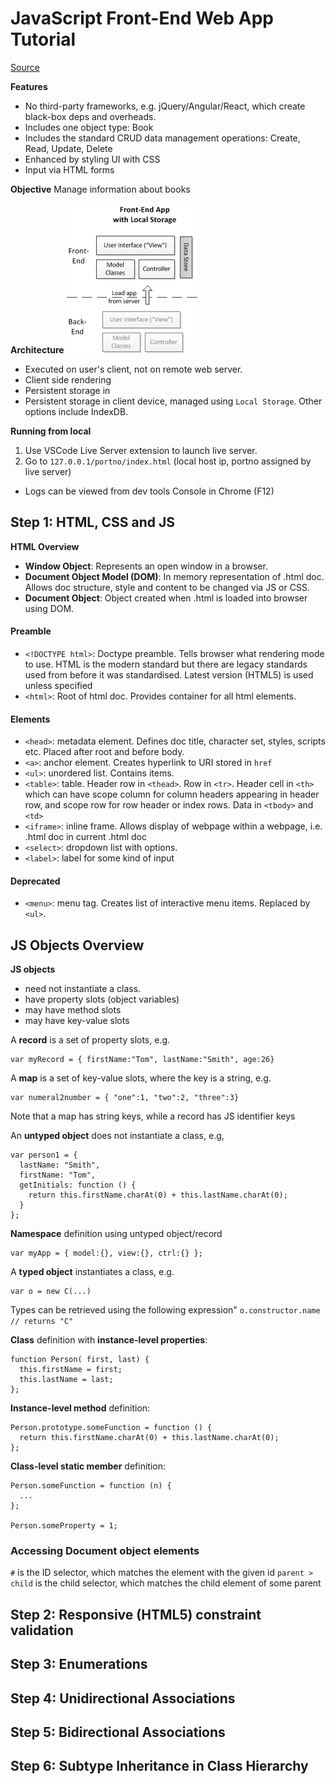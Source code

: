# JavaScript Front-End Web App Tutorial
[Source](https://www.codeproject.com/Articles/753724/JavaScript-Front-End-Web-App-Tutorial-Part)

**Features**
* No third-party frameworks, e.g. jQuery/Angular/React, which create black-box deps and overheads.
* Includes one object type: Book
* Includes the standard CRUD data management operations: Create, Read, Update, Delete
* Enhanced by styling UI with CSS
* Input via HTML forms

**Objective**
Manage information about books

**Architecture**
![architecture.png](docs/architecture.png)
* Executed on user's client, not on remote web server.
* Client side rendering
* Persistent storage in 
* Persistent storage in client device, managed using `Local Storage`. Other options include IndexDB.

**Running from local**
1. Use VSCode Live Server extension to launch live server.
2. Go to `127.0.0.1/portno/index.html` (local host ip, portno assigned by live server)

* Logs can be viewed from dev tools Console in Chrome (F12)
## Step 1: HTML, CSS and JS

**HTML Overview**

* **Window Object**: Represents an open window in a browser.
* **Document Object Model (DOM)**: In memory representation of .html doc. Allows doc structure, style and content to be changed via JS or CSS.
* **Document Object**: Object created when .html is loaded into browser using DOM.
#### Preamble
* `<!DOCTYPE html>`: Doctype preamble. Tells browser what rendering mode to use. HTML is the modern standard but there are legacy standards used from before it was standardised. Latest version (HTML5) is used unless specified
* `<html>`: Root of html doc. Provides container for all html elements.

#### Elements
* `<head>`: metadata element. Defines doc title, character set, styles, scripts etc. Placed after root and before body.
* `<a>`: anchor element. Creates hyperlink to URI stored in `href`
* `<ul>`: unordered list. Contains items.
* `<table>`: table. Header row in `<thead>`.  Row in `<tr>`. Header cell in `<th>` which can have scope column for column headers appearing in header row, and scope row for row header or index rows. Data in `<tbody>` and `<td>`
* `<iframe>`: inline frame. Allows display of webpage within a webpage, i.e. .html doc in current .html doc
* `<select>`: dropdown list with options.
* `<label>`: label for some kind of input

#### Deprecated
* `<menu>`: menu tag. Creates list of interactive menu items. Replaced by `<ul>`.



## JS Objects Overview

**JS objects**
* need not instantiate a class.
* have property slots (object variables)
* may have method slots
* may have key-value slots

A **record** is a set of property slots, e.g.
```
var myRecord = { firstName:"Tom", lastName:"Smith", age:26}
``` 

A **map** is a set of key-value slots, where the key is a string, e.g.
```
var numeral2number = { "one":1, "two":2, "three":3}
```
Note that a map has string keys, while a record has JS identifier keys

An **untyped object** does not instantiate a class, e.g,
```
var person1 = {  
  lastName: "Smith",  
  firstName: "Tom",
  getInitials: function () {
    return this.firstName.charAt(0) + this.lastName.charAt(0); 
  }  
};
```

**Namespace** definition using untyped object/record
```
var myApp = { model:{}, view:{}, ctrl:{} };
```

A **typed object** instantiates a class, e.g.
```
var o = new C(...)
```
Types can be retrieved using the following expression" `o.constructor.name  // returns "C"`

**Class** definition with **instance-level properties**:
```
function Person( first, last) {
  this.firstName = first; 
  this.lastName = last; 
};
```

**Instance-level method** definition:
```
Person.prototype.someFunction = function () {
  return this.firstName.charAt(0) + this.lastName.charAt(0); 
};
```

**Class-level static member** definition:
```
Person.someFunction = function (n) {
  ... 
};

Person.someProperty = 1;
```
### Accessing Document object elements
`#` is the ID selector, which matches the element with the given id
`parent > child` is the child selector, which matches the child element of some parent

## Step 2: Responsive (HTML5) constraint validation
## Step 3: Enumerations
## Step 4: Unidirectional Associations
## Step 5: Bidirectional Associations
## Step 6: Subtype Inheritance in Class Hierarchy